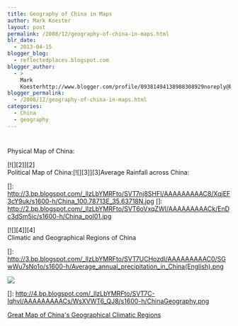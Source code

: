 ```yaml
---
title: Geography of China in Maps
author: Mark Koester
layout: post
permalink: /2008/12/geography-of-china-in-maps.html
blr_date:
  - 2013-04-15
blogger_blog:
  - reflectedplaces.blogspot.com
blogger_author:
  - >
    Mark
    Koesterhttp://www.blogger.com/profile/09381494138988308929noreply@blogger.com
blogger_permalink:
  - /2008/12/geography-of-china-in-maps.html
categories:
  - China
  - geography
---
```

# 

Physical Map of China:

[![][2]][2]  
Political Map of China:[![][3]][3]Average Rainfall across China:

 []: http://3.bp.blogspot.com/_llzLbYMRFto/SVT7nj8SHFI/AAAAAAAAAC8/XqjEF3cY9uk/s1600-h/China_100.78713E_35.63718N.jpg
 []: http://2.bp.blogspot.com/_llzLbYMRFto/SVT6oVxqZWI/AAAAAAAAACk/EnDc3dSm5ic/s1600-h/China_pol01.jpg

[![][4]][4]  
Climatic and Geographical Regions of China

 []: http://3.bp.blogspot.com/_llzLbYMRFto/SVT7UCHozdI/AAAAAAAAAC0/SGwWu7sNo1o/s1600-h/Average_annual_precipitation_in_China(English).png

[![][5]][5]

 []: http://4.bp.blogspot.com/_llzLbYMRFto/SVT7C-IqhvI/AAAAAAAAACs/WsXVWT6_QJ8/s1600-h/ChinaGeography.png

[Great Map of China's Geographical Climatic Regions ][5]

 [5]: http://upload.wikimedia.org/wikipedia/commons/c/ce/China-Historic_macro_areas.svg
